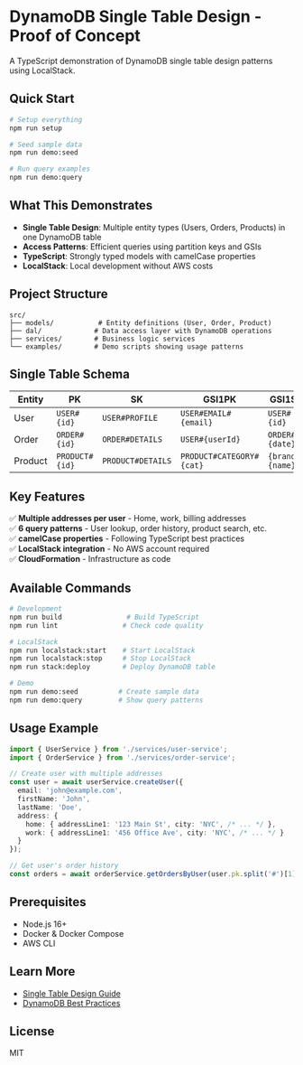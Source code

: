 # DynamoDB Single Table Design - Proof of Concept

A TypeScript demonstration of DynamoDB single table design patterns using LocalStack.

## Quick Start

```bash
# Setup everything
npm run setup

# Seed sample data
npm run demo:seed

# Run query examples  
npm run demo:query
```

## What This Demonstrates

- **Single Table Design**: Multiple entity types (Users, Orders, Products) in one DynamoDB table
- **Access Patterns**: Efficient queries using partition keys and GSIs
- **TypeScript**: Strongly typed models with camelCase properties
- **LocalStack**: Local development without AWS costs

## Project Structure

```
src/
├── models/           # Entity definitions (User, Order, Product)
├── dal/             # Data access layer with DynamoDB operations  
├── services/        # Business logic services
└── examples/        # Demo scripts showing usage patterns
```

## Single Table Schema

| Entity | PK | SK | GSI1PK | GSI1SK | GSI2PK | GSI2SK |
|--------|----|----|--------|---------|---------|---------|
| User | `USER#{id}` | `USER#PROFILE` | `USER#EMAIL#{email}` | `USER#{id}` | - | - |
| Order | `ORDER#{id}` | `ORDER#DETAILS` | `USER#{userId}` | `ORDER#{date}` | `ORDER#STATUS#{status}` | `{date}` |
| Product | `PRODUCT#{id}` | `PRODUCT#DETAILS` | `PRODUCT#CATEGORY#{cat}` | `{brand}#{name}` | `PRODUCT#BRAND#{brand}` | `{cat}#{name}` |

## Key Features

✅ **Multiple addresses per user** - Home, work, billing addresses  
✅ **6 query patterns** - User lookup, order history, product search, etc.  
✅ **camelCase properties** - Following TypeScript best practices  
✅ **LocalStack integration** - No AWS account required  
✅ **CloudFormation** - Infrastructure as code  

## Available Commands

```bash
# Development
npm run build                # Build TypeScript
npm run lint                # Check code quality

# LocalStack
npm run localstack:start    # Start LocalStack
npm run localstack:stop     # Stop LocalStack  
npm run stack:deploy        # Deploy DynamoDB table

# Demo
npm run demo:seed          # Create sample data
npm run demo:query         # Show query patterns
```

## Usage Example

```typescript
import { UserService } from './services/user-service';
import { OrderService } from './services/order-service';

// Create user with multiple addresses
const user = await userService.createUser({
  email: 'john@example.com',
  firstName: 'John',
  lastName: 'Doe',
  address: {
    home: { addressLine1: '123 Main St', city: 'NYC', /* ... */ },
    work: { addressLine1: '456 Office Ave', city: 'NYC', /* ... */ }
  }
});

// Get user's order history
const orders = await orderService.getOrdersByUser(user.pk.split('#')[1]);
```

## Prerequisites

- Node.js 16+
- Docker & Docker Compose
- AWS CLI

## Learn More

- [Single Table Design Guide](https://www.alexdebrie.com/posts/dynamodb-single-table/)
- [DynamoDB Best Practices](https://docs.aws.amazon.com/amazondynamodb/latest/developerguide/best-practices.html)

## License

MIT

